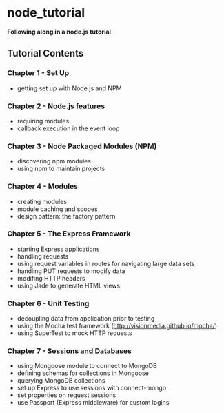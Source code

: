 node_tutorial
=============

__Following along in a node.js tutorial__

## Tutorial Contents

### Chapter 1 - Set Up
* getting set up with Node.js and NPM

### Chapter 2 - Node.js features
* requiring modules
* callback execution in the event loop

### Chapter 3 - Node Packaged Modules (NPM)
* discovering npm modules
* using npm to maintain projects

### Chapter 4 - Modules
* creating modules
* module caching and scopes
* design pattern: the factory pattern

### Chapter 5 - The Express Framework
* starting Express applications
* handling requests
* using request variables in routes for navigating large data sets
* handling PUT requests to modify data
* modifing HTTP headers
* using Jade to generate HTML views

### Chapter 6 - Unit Testing
* decoupling data from application prior to testing
* using the Mocha test framework (http://visionmedia.github.io/mocha/)
* using SuperTest to mock HTTP requests

### Chapter 7 - Sessions and Databases
* using Mongoose module to connect to MongoDB
* defining schemas for collections in Mongoose
* querying MongoDB collections
* set up Express to use sessions with connect-mongo
* set properties on request sessions
* use Passport (Express middleware) for custom logins
